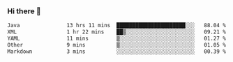 ### Hi there 👋

<!--
**urzz/urzz** is a ✨ _special_ ✨ repository because its `README.md` (this file) appears on your GitHub profile.

Here are some ideas to get you started:

- 🔭 I’m currently working on ...
- 🌱 I’m currently learning ...
- 👯 I’m looking to collaborate on ...
- 🤔 I’m looking for help with ...
- 💬 Ask me about ...
- 📫 How to reach me: ...
- 😄 Pronouns: ...
- ⚡ Fun fact: ...
-->

<!--START_SECTION:waka-->

```txt
Java               13 hrs 11 mins  ██████████████████████░░░   88.04 %
XML                1 hr 22 mins    ██▒░░░░░░░░░░░░░░░░░░░░░░   09.21 %
YAML               11 mins         ▒░░░░░░░░░░░░░░░░░░░░░░░░   01.27 %
Other              9 mins          ▒░░░░░░░░░░░░░░░░░░░░░░░░   01.05 %
Markdown           3 mins          ░░░░░░░░░░░░░░░░░░░░░░░░░   00.39 %
```

<!--END_SECTION:waka-->
